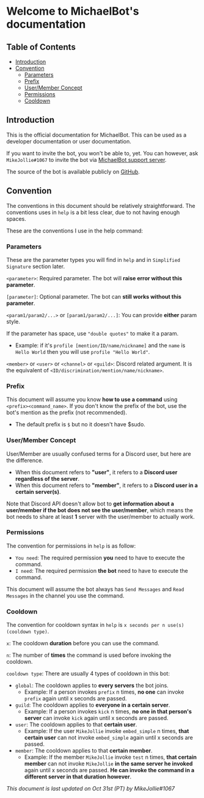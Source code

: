 <!-- omit in toc -->
# Welcome to MichaelBot's documentation

<!-- omit in toc -->
## Table of Contents

- [Introduction](#introduction)
- [Convention](#convention)
  - [Parameters](#parameters)
  - [Prefix](#prefix)
  - [User/Member Concept](#usermember-concept)
  - [Permissions](#permissions)
  - [Cooldown](#cooldown)

## Introduction

This is the official documentation for MichaelBot. This can be used as a developer documentation or user documentation.

If you want to invite the bot, you won't be able to, yet. You can however, ask `MikeJollie#1067` to invite the bot via [MichaelBot support server](https://discord.gg/jeMeyNw).

The source of the bot is available publicly on [GitHub](https://github.com/MikeJollie2707/MichaelBot).

## Convention

The conventions in this document should be relatively straightforward. The conventions uses in `help` is a bit less clear, due to not having enough spaces.

These are the conventions I use in the help command:

### Parameters

These are the parameter types you will find in `help` and in `Simplified Signature` section later.

`<parameter>`: Required parameter. The bot will **raise error without this parameter**.

`[parameter]`: Optional parameter. The bot can **still works without this parameter**.

`<param1/param2/...>` or `[param1/param2/...]`: You can provide **either** param style.

If the parameter has space, use `"double quotes"` to make it a param.

- Example: if it's `profile [mention/ID/name/nickname]` and the `name` is `Hello World` then you will use `profile "Hello World"`.

`<member>` or `<user>` or `<channel>` or `<guild>`: Discord related argument. It is the equivalent of `<ID/discrimination/mention/name/nickname>`.

### Prefix

This document will assume you know **how to use a command** using `<prefix><command_name>`. If you don't know the prefix of the bot, use the bot's mention as the prefix (not recommended).

- The default prefix is `$` but no it doesn't have $sudo.

### User/Member Concept

User/Member are usually confused terms for a Discord user, but here are the difference.

- When this document refers to **"user"**, it refers to a **Discord user regardless of the server**.
- When this document refers to **"member"**, it refers to a **Discord user in a certain server(s)**.

Note that Discord API doesn't allow bot to **get information about a user/member if the bot does not see the user/member**, which means the bot needs to share at least **1** server with the user/member to actually work.

### Permissions

The convention for permissions in `help` is as follow:

- `You need`: The required permission **you** need to have to execute the command.
- `I need`: The required permission **the bot** need to have to execute the command.

This document will assume the bot always has `Send Messages` and `Read Messages` in the channel you use the command.

### Cooldown

The convention for cooldown syntax in `help` is `x seconds per n use(s) (cooldown type)`.

`x`: The cooldown **duration** before you can use the command.

`n`: The number of **times** the command is used before invoking the cooldown.

`cooldown type`: There are usually 4 types of cooldown in this bot:

- `global`: The cooldown applies to **every servers** the bot joins.
  - Example: If a person invokes `prefix` n times, **no one** can invoke `prefix` again until x seconds are passed.
- `guild`: The cooldown applies to **everyone in a certain server**.
  - Example: If a person invokes `kick` n times, **no one in that person's server** can invoke `kick` again until x seconds are passed.
- `user`: The cooldown applies to that **certain user**.
  - Example: If the user `MikeJollie` invoke `embed_simple` n times, **that certain user** can not invoke `embed_simple` again until x seconds are passed.
- `member`: The cooldown applies to that **certain member**.
  - Example: If the member `MikeJollie` invoke `test` n times, **that certain member** can not invoke `MikeJollie` **in the same server he invoked** again until x seconds are passed. **He can invoke the command in a different server in that duration however**.

*This document is last updated on Oct 31st (PT) by MikeJollie#1067*

